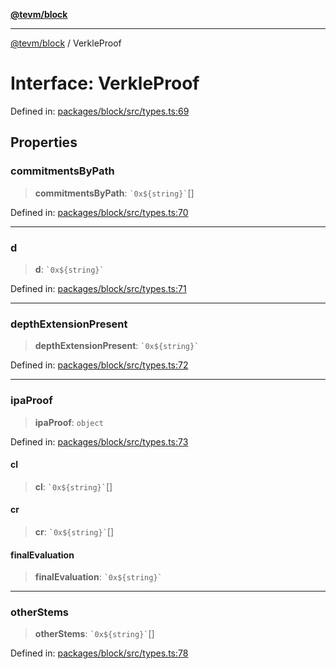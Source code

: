 [**@tevm/block**](../README.md)

***

[@tevm/block](../globals.md) / VerkleProof

# Interface: VerkleProof

Defined in: [packages/block/src/types.ts:69](https://github.com/evmts/tevm-monorepo/blob/main/packages/block/src/types.ts#L69)

## Properties

### commitmentsByPath

> **commitmentsByPath**: `` `0x${string}` ``[]

Defined in: [packages/block/src/types.ts:70](https://github.com/evmts/tevm-monorepo/blob/main/packages/block/src/types.ts#L70)

***

### d

> **d**: `` `0x${string}` ``

Defined in: [packages/block/src/types.ts:71](https://github.com/evmts/tevm-monorepo/blob/main/packages/block/src/types.ts#L71)

***

### depthExtensionPresent

> **depthExtensionPresent**: `` `0x${string}` ``

Defined in: [packages/block/src/types.ts:72](https://github.com/evmts/tevm-monorepo/blob/main/packages/block/src/types.ts#L72)

***

### ipaProof

> **ipaProof**: `object`

Defined in: [packages/block/src/types.ts:73](https://github.com/evmts/tevm-monorepo/blob/main/packages/block/src/types.ts#L73)

#### cl

> **cl**: `` `0x${string}` ``[]

#### cr

> **cr**: `` `0x${string}` ``[]

#### finalEvaluation

> **finalEvaluation**: `` `0x${string}` ``

***

### otherStems

> **otherStems**: `` `0x${string}` ``[]

Defined in: [packages/block/src/types.ts:78](https://github.com/evmts/tevm-monorepo/blob/main/packages/block/src/types.ts#L78)
